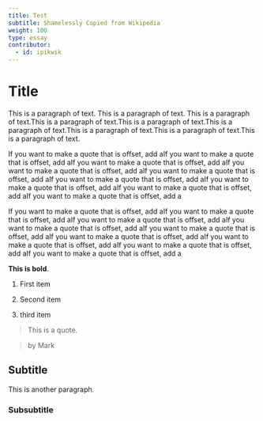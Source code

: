 ```yaml
---
title: Test 
subtitle: Shamelessly Copied from Wikipedia
weight: 100
type: essay
contributor:
  - id: ipikwik
---
```


# Title

This is a paragraph of text.  This is a paragraph of text. This is a paragraph of text.This is a paragraph of text.This is a paragraph of text.This is a paragraph of text.This is a paragraph of text.This is a paragraph of text.This is a paragraph of text.

If you want to make a quote that is offset, add aIf you want to make a quote that is offset, add aIf you want to make a quote that is offset, add aIf you want to make a quote that is offset, add aIf you want to make a quote that is offset, add aIf you want to make a quote that is offset, add aIf you want to make a quote that is offset, add aIf you want to make a quote that is offset, add aIf you want to make a quote that is offset, add a

If you want to make a quote that is offset, add aIf you want to make a quote that is offset, add aIf you want to make a quote that is offset, add aIf you want to make a quote that is offset, add aIf you want to make a quote that is offset, add aIf you want to make a quote that is offset, add aIf you want to make a quote that is offset, add aIf you want to make a quote that is offset, add aIf you want to make a quote that is offset, add a

**This is bold**.

1.  First item

1. Second item

1.  third item



> This is a quote.

> by Mark

## Subtitle

This is another paragraph.

### Subsubtitle
